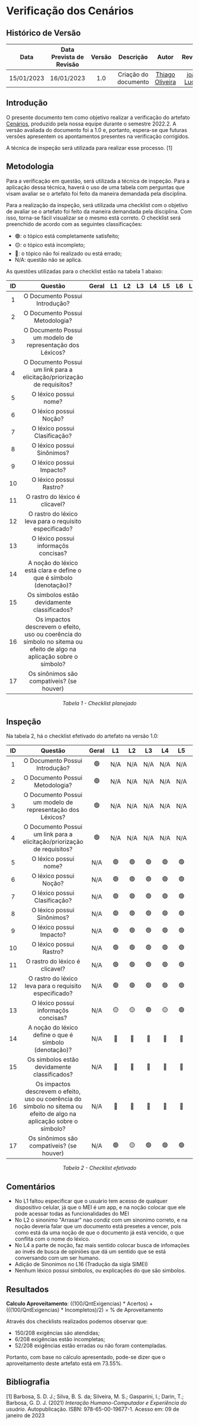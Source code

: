 # Verificação dos Cenários
## <a>Histórico de Versão</a>
|    Data    | Data Prevista de Revisão | Versão |      Descrição       |                     Autor                      |                  Revisor                   |
| :--------: | :----------------------: | :----: | :------------------: | :--------------------------------------------: | :----------------------------------------: |
| 15/01/2023 |        16/01/2023        |  1.0   | Criação do documento | [Thiago Oliveira](https://github.com/Thiab394) | [joão Lucas](https://github.com/HacKairos) |

## <a>Introdução</a>
O presente documento tem como objetivo realizar a verificação do artefato [Cenários](../../../Modelagem/Lexicos.md), 
produzido pela nossa equipe durante o semestre 2022.2. A versão avaliada do documento foi a 1.0 e, portanto, espera-se que futuras versões 
apresentem os apontamentos presentes na verificação corrigidos.

A técnica de inspeção será utilizada para realizar esse processo. [1]

## <a>Metodologia</a>
Para a verificação em questão, será utilizada a técnica de inspeção. Para a aplicação dessa técnica, haverá o uso de uma 
tabela com perguntas que visam avaliar se o artefato foi feito da maneira demandada pela disciplina. 

Para a realização da inspeção, será utilizada uma checklist com o objetivo de avaliar se o artefato foi feito da
maneira demandada pela disciplina. Com isso, torna-se fácil visualizar se o mesmo está correto. O checklist será preenchido de acordo com as seguintes classificações:

* 🟢: o tópico está completamente satisfeito;
* 🟡: o tópico está incompleto;
* 🔴: o tópico não foi realizado ou está errado;
* N/A: questão não se aplica.

As questões utilizadas para o checklist estão na tabela 1 abaixo:

<center>
  
|  ID   |                                                        Questão                                                        | Geral |  L1   |  L2   |  L3   |  L4   |  L5   |  L6   |  L7   |  L8   |  L9   |  L10  |  L11  |  L12  |  L13  |  L14  |  L15  |  L16  |  L17  |
| :---: | :-------------------------------------------------------------------------------------------------------------------: | :---: | :---: | :---: | :---: | :---: | :---: | :---: | :---: | :---: | :---: | :---: | :---: | :---: | :---: | :---: | :---: | :---: | :---: |
|   1   |                                            O Documento Possui Introdução?                                             |       |       |       |       |       |       |       |       |       |       |       |       |       |       |       |       |       |       |
|   2   |                                            O Documento Possui Metodologia?                                            |       |       |       |       |       |       |       |       |       |       |       |       |       |       |       |       |       |       |
|   3   |                              O Documento Possui um modelo de representação dos Léxicos?                               |       |       |       |       |       |       |       |       |       |       |       |       |       |       |       |       |       |       |
|   4   |                        O Documento Possui um link para a elicitação/priorização de requisitos?                        |       |       |       |       |       |       |       |       |       |       |       |       |       |       |       |       |       |       |
|   5   |                                                 O léxico possui nome?                                                 |       |       |       |       |       |       |       |       |       |       |       |       |       |       |       |       |       |       |
|   6   |                                                O léxico possui Noção?                                                 |       |       |       |       |       |       |       |       |       |       |       |       |       |       |       |       |       |       |
|   7   |                                             O léxico possui Clasificação?                                             |       |       |       |       |       |       |       |       |       |       |       |       |       |       |       |       |       |       |
|   8   |                                              O léxico possui Sinônimos?                                               |       |       |       |       |       |       |       |       |       |       |       |       |       |       |       |       |       |       |
|   9   |                                               O léxico possui Impacto?                                                |       |       |       |       |       |       |       |       |       |       |       |       |       |       |       |       |       |       |
|  10   |                                                O léxico possui Rastro?                                                |       |       |       |       |       |       |       |       |       |       |       |       |       |       |       |       |       |       |
|  11   |                                            O rastro do léxico é clicavel?                                             |       |       |       |       |       |       |       |       |       |       |       |       |       |       |       |       |       |       |
|  12   |                                O rastro do léxico leva para o requisito especificado?                                 |       |       |       |       |       |       |       |       |       |       |       |       |       |       |       |       |       |       |
|  13   |                                         O léxico possui informaçõs concisas?                                          |       |       |       |       |       |       |       |       |       |       |       |       |       |       |       |       |       |       |
|  14   |                          A noção do léxico está clara e define o que é símbolo (denotação)?                           |       |       |       |       |       |       |       |       |       |       |       |       |       |       |       |       |       |       |
|  15   |                                     Os simbolos estão devidamente classificados?                                      |       |       |       |       |       |       |       |       |       |       |       |       |       |       |       |       |       |       |
|  16   | Os impactos descrevem o efeito, uso ou coerência do símbolo no sitema ou efeito de algo na aplicação sobre o símbolo? |       |       |       |       |       |       |       |       |       |       |       |       |       |       |       |       |       |       |
|  17   |                                       Os sinônimos são compatíveis? (se houver)                                       |       |       |       |       |       |       |       |       |       |       |       |       |       |       |       |       |       |       |

*Tabela 1 - Checklist planejado*

</center>

## <a>Inspeção</a>

Na tabela 2, há o checklist efetivado do artefato na versão 1.0:

<center>
  
|  ID   |                                                        Questão                                                        | Geral |  L1   |  L2   |  L3   |  L4   |  L5   |  L6   |  L7   |  L8   |  L9   |  L10  |  L11  |  L12  |  L13  |  L14  |  L15  |  L16  |  L17  |
| :---: | :-------------------------------------------------------------------------------------------------------------------: | :---: | :---: | :---: | :---: | :---: | :---: | :---: | :---: | :---: | :---: | :---: | :---: | :---: | :---: | :---: | :---: | :---: | :---: |
|   1   |                                            O Documento Possui Introdução?                                             |   🟢   |  N/A  |  N/A  |  N/A  |  N/A  |  N/A  |  N/A  |  N/A  |  N/A  |  N/A  |  N/A  |  N/A  |  N/A  |  N/A  |  N/A  |  N/A  |  N/A  |  N/A  |
|   2   |                                            O Documento Possui Metodologia?                                            |   🟢   |  N/A  |  N/A  |  N/A  |  N/A  |  N/A  |  N/A  |  N/A  |  N/A  |  N/A  |  N/A  |  N/A  |  N/A  |  N/A  |  N/A  |  N/A  |  N/A  |  N/A  |
|   3   |                              O Documento Possui um modelo de representação dos Léxicos?                               |   🟢   |  N/A  |  N/A  |  N/A  |  N/A  |  N/A  |  N/A  |  N/A  |  N/A  |  N/A  |  N/A  |  N/A  |  N/A  |  N/A  |  N/A  |  N/A  |  N/A  |  N/A  |
|   4   |                        O Documento Possui um link para a elicitação/priorização de requisitos?                        |   🟢   |  N/A  |  N/A  |  N/A  |  N/A  |  N/A  |  N/A  |  N/A  |  N/A  |  N/A  |  N/A  |  N/A  |  N/A  |  N/A  |  N/A  |  N/A  |  N/A  |  N/A  |
|   5   |                                                 O léxico possui nome?                                                 |  N/A  |   🟢   |   🟢   |   🟢   |   🟢   |   🟢   |   🟢   |   🟢   |   🟢   |   🟢   |   🟢   |   🟢   |   🟢   |   🟢   |   🟢   |   🟢   |   🟢   |   🟢   |
|   6   |                                                O léxico possui Noção?                                                 |  N/A  |   🟢   |   🟢   |   🟢   |   🟢   |   🟢   |   🟢   |   🟢   |   🟢   |   🟢   |   🟢   |   🟢   |   🟢   |   🟢   |   🟢   |   🟢   |   🟢   |   🟢   |
|   7   |                                             O léxico possui Clasificação?                                             |  N/A  |   🟢   |   🟢   |   🟢   |   🟢   |   🟢   |   🟢   |   🟢   |   🟢   |   🟢   |   🟢   |   🟢   |   🟢   |   🟢   |   🟢   |   🟢   |   🟢   |   🟢   |
|   8   |                                              O léxico possui Sinônimos?                                               |  N/A  |   🟢   |   🟢   |   🟢   |   🟢   |   🟢   |   🟢   |   🟢   |   🟢   |   🟢   |   🟢   |   🟢   |   🟢   |   🟢   |   🟢   |   🟢   |   🟡   |   🟢   |
|   9   |                                               O léxico possui Impacto?                                                |  N/A  |   🟢   |   🟢   |   🟢   |   🟢   |   🟢   |   🟢   |   🟢   |   🟢   |   🟢   |   🟢   |   🟢   |   🟢   |   🟢   |   🟢   |   🟢   |   🟢   |   🟢   |
|  10   |                                                O léxico possui Rastro?                                                |  N/A  |   🟢   |   🟢   |   🟢   |   🟢   |   🟢   |   🟢   |   🟢   |   🟢   |   🟢   |   🟢   |   🟢   |   🟢   |   🟢   |   🟢   |   🟢   |   🟢   |   🟢   |
|  11   |                                            O rastro do léxico é clicavel?                                             |  N/A  |   🟢   |   🟢   |   🟢   |   🟢   |   🟢   |   🟢   |   🟢   |   🟢   |   🟢   |   🟢   |   🟢   |   🟢   |   🟢   |   🟢   |   🟢   |   🟢   |   🟢   |
|  12   |                                O rastro do léxico leva para o requisito especificado?                                 |  N/A  |   🟢   |   🟢   |   🟢   |   🟢   |   🟢   |   🟢   |   🟢   |   🟢   |   🟢   |   🟢   |   🟢   |   🟢   |   🟢   |   🟢   |   🟢   |   🟢   |   🟢   |
|  13   |                                         O léxico possui informaçõs concisas?                                          |  N/A  |   🟡   |   🟡   |   🟢   |   🟡   |   🟢   |   🟢   |   🟢   |   🟢   |   🟢   |   🟢   |   🟢   |   🟢   |   🟢   |   🟢   |   🟢   |   🟢   |   🟢   |
|  14   |                                 A noção do léxico define o que é símbolo (denotação)?                                 |  N/A  |   🔴   |   🔴   |   🔴   |   🔴   |   🔴   |   🔴   |   🔴   |   🔴   |   🔴   |   🔴   |   🔴   |   🔴   |   🔴   |   🔴   |   🔴   |   🔴   |   🔴   |
|  15   |                                     Os simbolos estão devidamente classificados?                                      |  N/A  |   🔴   |   🔴   |   🔴   |   🔴   |   🔴   |   🔴   |   🔴   |   🔴   |   🔴   |   🔴   |   🔴   |   🔴   |   🔴   |   🔴   |   🔴   |   🔴   |   🔴   |
|  16   | Os impactos descrevem o efeito, uso ou coerência do símbolo no sitema ou efeito de algo na aplicação sobre o símbolo? |  N/A  |   🔴   |   🔴   |   🔴   |   🔴   |   🔴   |   🔴   |   🔴   |   🔴   |   🔴   |   🔴   |   🔴   |   🔴   |   🔴   |   🔴   |   🔴   |   🔴   |   🔴   |
|  17   |                                       Os sinônimos são compatíveis? (se houver)                                       |  N/A  |   🟢   |   🟡   |   🟢   |   🟢   |   🟢   |   🟢   |   🟢   |   🟢   |   🟢   |   🟢   |   🟢   |   🟢   |   🟢   |   🟢   |   🟢   |   🔴   |   🟢   |
  
*Tabela 2 - Checklist efetivado*

</center>

## <a>Comentários</a>

* No L1 faltou especificar que o usuário tem acesso de qualquer dispositivo celular, já que o MEI é um app, e na noção colocar que ele pode acessar todas as funcionalidades
do MEI
* No L2 o sinonimo "Arrasar" nao condiz com um sinonimo correto, e na noção deveria falar que um documento está presetes a vencer, pois como está da uma noção
de que o documento já está vencido, o que conflita com o nome do léxico.
* No L4 a parte de noção, faz mais sentido colocar busca de infomações ao invés de busca de opiniões que dá um sentido que se está conversando com um ser humano.
* Adição de Sinonimos no L16 (Tradução da sigla SIMEI)
* Nenhum léxico possui simbolos, ou explicações do que são simbolos.

## <a>Resultados</a>
<a>**Calculo Aproveitamento**</a>: ((100/QntExigencias) * Acertos) + (((100/QntExigencias) * Incompletos)/2) = % de Aproveitamento

Através dos checklists realizados podemos observar que:

* 150/208 exigências são atendidas;
* 6/208 exigências estão incompletas;
* 52/208 exigências estão erradas ou não foram contempladas.

Portanto, com base no cálculo apresentado, pode-se dizer que o aproveitamento deste artefato está em 73.55%.

## <a>Bibliografia</a>

[1] Barbosa, S. D. J.; Silva, B. S. da; Silveira, M. S.; Gasparini, I.; Darin, T.; Barbosa, G. D. J. (2021) _Interação Humano-Computador e Experiência do usuário_. Autopublicação. ISBN: 978-65-00-19677-1. Acesso em: 09 de janeiro de 2023
